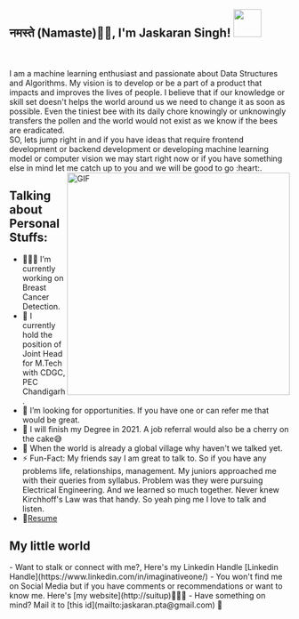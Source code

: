 <h2>नमस्ते (Namaste)🙏🏻, I'm Jaskaran Singh! <img src="https://media.giphy.com/media/12oufCB0MyZ1Go/giphy.gif" width="50"></h2>
<br />
<br />
I am a machine learning enthusiast and passionate about Data Structures and Algorithms. My vision is to develop or be a part of a product that impacts and improves the lives of people. I believe that if our knowledge or skill set doesn't helps the world around us we need to change it as soon as possible. Even the tiniest bee with its daily chore knowingly or unknowingly transfers the pollen and the world would not exist as we know if the bees are eradicated.
<br />
SO, lets jump right in and if you have ideas that require frontend development or backend development or developing machine learning model or computer vision we may start right now or if you have something else in mind let me catch up to you and we will be good to go :heart:.  
<img align="right" alt="GIF" src="https://media.giphy.com/media/836HiJc7pgzy8iNXCn/giphy.gif" width="400">
  <h2> Talking about Personal Stuffs: </h2>

  - 👨🏽‍💻 I’m currently working on Breast Cancer Detection.
  - 👯 I currently hold the position of Joint Head for M.Tech with CDGC, PEC Chandigarh.
  - 🌱 I’m looking for opportunities. If you have one or can refer me that would be great.
  - 🤔 I will finish my Degree in 2021. A job referral would also be a cherry on the cake:sweat_smile:
  - 💬 When the world is already a global village why haven't we talked yet.
  - ⚡️ Fun-Fact: My friends say I am great to talk to. So if you have any problems life, relationships, management. My juniors approached me with their queries from syllabus. Problem was they were pursuing Electrical Engineering. And we learned so much together. Never knew Kirchhoff's Law was that handy. So yeah ping me I love to talk and listen.
  - 📝[Resume](https://drive.google.com/file/d/1TIgJ7rDBUYSkbs_QNcIEttJ5BFaIW3nn/view)


<h2> My little world </h2>
 - Want to stalk or connect with me?, Here's my Linkedin Handle [Linkedin Handle](https://www.linkedin.com/in/imaginativeone/)
 - You won't find me on Social Media but if you have comments or recommendations or want to know me. Here's [my website](http://suitup)💭✍🏾
 - Have something on mind? Mail it to [this id](mailto:jaskaran.pta@gmail.com) 📖

